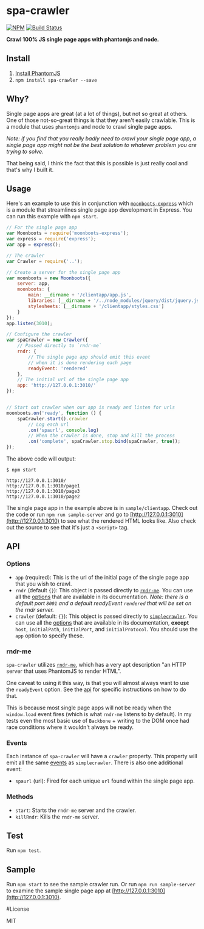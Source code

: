 spa-crawler
===========

[![NPM](https://nodei.co/npm/spa-crawler.png)](https://nodei.co/npm/spa-crawler/)
[![Build Status](https://travis-ci.org/lukekarrys/spa-crawler.png?branch=master)](https://travis-ci.org/lukekarrys/spa-crawler)

**Crawl 100% JS single page apps with phantomjs and node.**

## Install

1. [Install PhantomJS](http://phantomjs.org/download.html)
2. `npm install spa-crawler --save`


## Why?

Single page apps are great (at a lot of things), but not so great at others. One of those not-so-great things is that they aren't easily crawlable. This is a module that uses `phantomjs` and node to crawl single page apps.

*Note: if you find that you really badly need to crawl your single page app, a single page app might not be the best solution to whatever problem you are trying to solve.*

That being said, I think the fact that this is possible is just really cool and that's why I built it.


## Usage

Here's an example to use this in conjunction with [`moonboots-express`](https://github.com/lukekarrys/moonboots-express) which is a module that streamlines single page app development in Express. You can run this example with `npm start`.

```js
// For the single page app
var Moonboots = require('moonboots-express');
var express = require('express');
var app = express();

// The crawler
var Crawler = require('..');

// Create a server for the single page app
var moonboots = new Moonboots({
    server: app,
    moonboots: {
        main: __dirname + '/clientapp/app.js',
        libraries: [__dirname + '/../node_modules/jquery/dist/jquery.js'],
        stylesheets: [__dirname + '/clientapp/styles.css']
    }
});
app.listen(3010);

// Configure the crawler
var spaCrawler = new Crawler({
    // Passed directly to `rndr-me`
    rndr: {
        // The single page app should emit this event
        // when it is done rendering each page
        readyEvent: 'rendered'
    },
    // The initial url of the single page app
    app: 'http://127.0.0.1:3010/'
});


// Start out crawler when our app is ready and listen for urls
moonboots.on('ready', function () {
    spaCrawler.start().crawler
        // Log each url
        .on('spaurl', console.log)
        // When the crawler is done, stop and kill the process
        .on('complete', spaCrawler.stop.bind(spaCrawler, true));
});
```

The above code will output:

```
$ npm start

http://127.0.0.1:3010/
http://127.0.0.1:3010/page1
http://127.0.0.1:3010/page3
http://127.0.0.1:3010/page2
```

The single page app in the example above is in `sample/clientapp`. Check out the code or run `npm run sample-server` and go to [http://127.0.0.1:3010](http://127.0.0.1:3010) to see what the rendered HTML looks like. Also check out the source to see that it's just a `<script>` tag.


## API

### Options

- `app` (required): This is the url of the initial page of the single page app that you wish to crawl.
- `rndr` (default `{}`): This object is passed directly to [`rndr-me`](https://github.com/jed/rndr.me). You can use all the [options](https://github.com/jed/rndr.me#api) that are available in its documentation. *Note: there is a default port `8001` and a default readyEvent `rendered` that will be set on the rndr server.*
- `crawler` (default: `{}`): This object is passed directly to [`simplecrawler`](https://github.com/cgiffard/node-simplecrawler). You can use all the [options](https://github.com/cgiffard/node-simplecrawler#configuring-the-crawler) that are available in its documentation, **except** `host`, `initialPath`, `initialPort`, and `initialProtocol`. You should use the `app` option to specify these.

### rndr-me

`spa-crawler` utilizes [`rndr-me`](https://github.com/jed/rndr.me), which has a very apt description "an HTTP server that uses PhantomJS to render HTML".

One caveat to using it this way, is that you will almost always want to use the `readyEvent` option. See the [api](https://github.com/jed/rndr.me#api) for specific instructions on how to do that.

This is because most single page apps will not be ready when the `window.load` event fires (which is what `rndr-me` listens to by default). In my tests even the most basic use of `Backbone` + writing to the DOM once had race conditions where it wouldn't always be ready.

### Events

Each instance of `spa-crawler` will have a `crawler` property. This property will emit all the same [events](https://github.com/cgiffard/node-simplecrawler#events) as `simplecrawler`. There is also one additional event:

- `spaurl` (url): Fired for each unique `url` found within the single page app.

### Methods

- `start`: Starts the `rndr-me` server and the crawler.
- `killRndr`: Kills the `rndr-me` server.

## Test

Run `npm test`.


## Sample

Run `npm start` to see the sample crawler run. Or run `npm run sample-server` to examine the sample single page app at [http://127.0.0.1:3010](http://127.0.0.1:3010).


#License

MIT